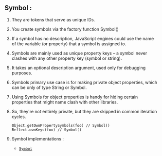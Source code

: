 ## Symbol :

1. They are tokens that serve as unique IDs. 
2. You create symbols via the factory function Symbol()
3. If a symbol has no description, JavaScript engines could use the name of the variable (or property) that a symbol is assigned to.
4. Symbols are mainly used as unique property keys – a symbol never clashes with any other property key (symbol or string).
5. It takes an optional description argument, used only for debugging purposes.
6. Symbols primary use case is for making private object properties, which can be only of type String or Symbol.
7. Using Symbols for object properties is handy for hiding certain properties that might name clash with other libraries.
8. So, they're not entirely private, but they are skipped in common iteration cycles.
    
    ```
    Object.getOwnPropertySymbols(foo) // Symbol()
    Reflect.ownKeys(foo) // Symbol()
    ```
9. Symbol implementations :
    * [`Symbol`](../src/symbol.js)
